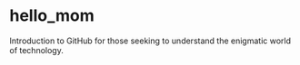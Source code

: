 # hello_mom
Introduction to GitHub for those seeking to understand the enigmatic world of technology. 
